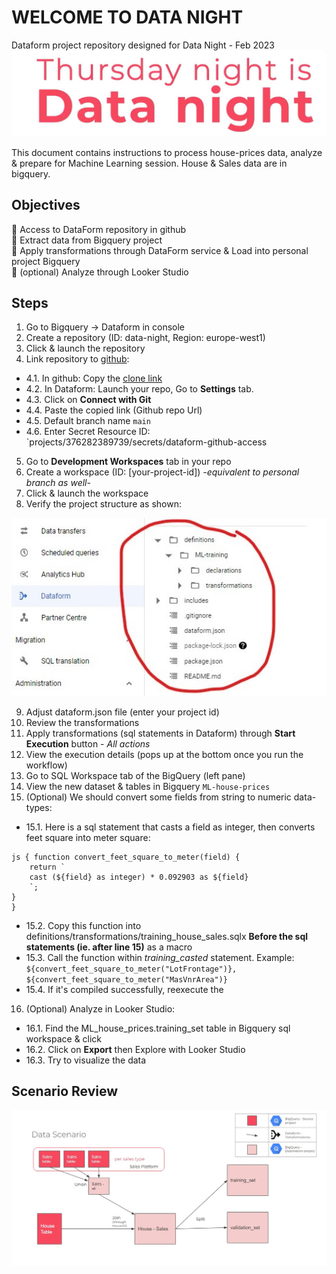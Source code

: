 # WELCOME TO DATA NIGHT
Dataform project repository designed for Data Night - Feb 2023
![data-night](https://github.com/devoteamgcloud/data-night-dataform/blob/main/pics/data-night.jpg)

This document contains instructions to process house-prices data, analyze & prepare for Machine Learning session.
House & Sales data are in bigquery. 
## Objectives
:dart: Access to DataForm repository in github \
:dart: Extract data from Bigquery project \
:dart: Apply transformations through DataForm service & Load into personal project Bigquery \
:dart: (optional) Analyze through Looker Studio 

## Steps
1. Go to Bigquery -> Dataform in console
2. Create a repository (ID: data-night, Region: europe-west1)
3. Click & launch the repository
4. Link repository to [github](https://github.com/devoteamgcloud/data-night-dataform):
* 4.1. In github: Copy the [clone link](https://github.com/devoteamgcloud/data-night-dataform.git)
* 4.2. In Dataform: Launch your repo, Go to **Settings** tab.
* 4.3. Click on **Connect with Git**
* 4.4. Paste the copied link (Github repo Url)
* 4.5. Default branch name `main`
* 4.6. Enter Secret Resource ID: `projects/376282389739/secrets/dataform-github-access
5. Go to **Development Workspaces** tab in your repo
6. Create a workspace (ID: [your-project-id]) *-equivalent to personal branch as well-*
7. Click & launch the workspace
8. Verify the project structure as shown:

![image](https://github.com/devoteamgcloud/data-night-dataform/blob/main/pics/folder-structure.jpg?raw=true)

9. Adjust dataform.json file (enter your project id)
10. Review the transformations
11. Apply transformations  (sql statements in Dataform) through **Start Execution** button - *All actions*
12. View the execution details (pops up at the bottom once you run the workflow)
13. Go to SQL Workspace tab of the BigQuery (left pane)
14. View the new dataset & tables in Bigquery `ML-house-prices`
15. (Optional) We should convert some fields from string to numeric data-types:
* 15.1. Here is a sql statement that casts a field as integer, then converts feet square into meter square:
```
js { function convert_feet_square_to_meter(field) {
    return `
    cast (${field} as integer) * 0.092903 as ${field}
    `;
}
}
```
* 15.2. Copy this function into definitions/transformations/training_house_sales.sqlx **Before the sql statements (ie. after line 15)** as a macro
* 15.3. Call the function within *training_casted* statement. Example:
`${convert_feet_square_to_meter("LotFrontage")},
${convert_feet_square_to_meter("MasVnrArea")}`
* 15.4. If it's compiled successfully, reexecute the 

16. (Optional) Analyze in Looker Studio:
* 16.1. Find the ML_house_prices.training_set table in Bigquery sql workspace & click
* 16.2. Click on **Export** then Explore with Looker Studio
* 16.3. Try to visualize the data

## Scenario Review
![scenario](https://github.com/devoteamgcloud/data-night-dataform/blob/main/pics/scenario.jpg)